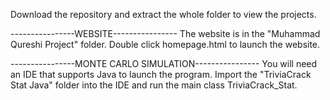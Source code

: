 Download the repository and extract the whole folder to view the projects.

----------------WEBSITE----------------
The website is in the "Muhammad Qureshi Project" folder. Double click homepage.html to launch the website.

----------------MONTE CARLO SIMULATION----------------
You will need an IDE that supports Java to launch the program.
Import the "TriviaCrack Stat Java" folder into the IDE and run the main class TriviaCrack_Stat. 


